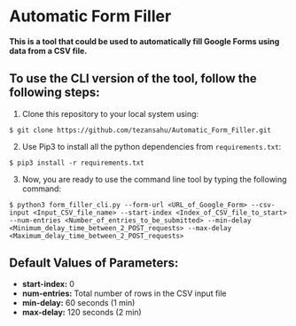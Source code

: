 # Automatic Form Filler

#### This is a tool that could be used to automatically fill Google Forms using data from a CSV file.

## To use the CLI version of the tool, follow the following steps:

1. Clone this repository to your local system using: 
```console
$ git clone https://github.com/tezansahu/Automatic_Form_Filler.git
```

2. Use Pip3 to install all the python dependencies from `requirements.txt`:
```console
$ pip3 install -r requirements.txt
```
3. Now, you are ready to use the command line tool by typing the following command:
```console
$ python3 form_filler_cli.py --form-url <URL_of_Google_Form> --csv-input <Input_CSV_file_name> --start-index <Index_of_CSV_file_to_start> --num-entries <Number_of_entries_to_be_submitted> --min-delay <Minimum_delay_time_between_2_POST_requests> --max-delay <Maximum_delay_time_between_2_POST_requests>
```

## Default Values of Parameters:
* **start-index:** 0
* **num-entries:** Total number of rows in the CSV input file
* **min-delay:** 60 seconds (1 min)  
* **max-delay:** 120 seconds (2 min) 